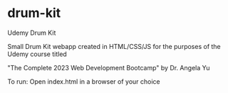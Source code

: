 # drum-kit
 Udemy Drum Kit

 Small Drum Kit webapp created in HTML/CSS/JS for the purposes of the Udemy course titled 
 
 "The Complete 2023 Web Development Bootcamp" by Dr. Angela Yu

 To run: Open index.html in a browser of your choice
